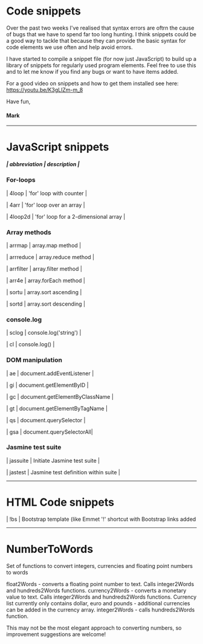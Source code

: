 # Code snippets

Over the past two weeks I've realised that syntax errors are oftrn the cause of bugs that we have to spend far too long hunting. I think snippets could be a good way to tackle that because they can provide the basic syntax for code elements we use often and help avoid errors.

I have started to compile a snippet file (for now just JavaScript) to build up a library of snippets for regularly used program elements. Feel free to use this and to let me know if you find any bugs or want to have items added.

For a good video on snippets and how to get them installed see here: https://youtu.be/K3gLlZm-m_8

Have fun, 

#### Mark
 
 ----------------------------
 # JavaScript snippets
 

##### | abbreviation | description |

### For-loops
| 4loop | 'for' loop with counter |

| 4arr | 'for' loop over an array |

| 4loop2d | 'for' loop for a 2-dimensional array |


### Array methods
| arrmap | array.map method |

| arrreduce | array.reduce method |

| arrfilter | array.filter method |

| arr4e | array.forEach method |

| sortu | array.sort ascending |

| sortd | array.sort descending |

### console.log
| sclog | console.log('string') |

| cl | console.log() |


### DOM manipulation
| ae | document.addEventListener |

| gi | document.getElementByID |

| gc | document.getElementByClassName |

| gt | document.getElementByTagName |

| qs | document.querySelector |

| gsa | document.querySelectorAll|

### Jasmine test suite
| jassuite | Initiate Jasmine test suite |

| jastest | Jasmine test definition within suite |

 ----------------------------
# HTML Code snippets
| !bs | Bootstrap template (like Emmet '!' shortcut with Bootstrap links added

 ----------------------------
# NumberToWords
Set of functions to convert integers, currencies and floating point numbers to words

float2Words - converts a floating point number to text. Calls integer2Words and hundreds2Words functions.
currency2Words - converts a monetary value to text. Calls integer2Words and hundreds2Words functions. Currency list currently only contains dollar, euro and pounds - additional currencies can be added in the currency array.
integer2Words - calls hundreds2Words function.

This may not be the most elegant approach to converting numbers, so improvement suggestions are welcome!
